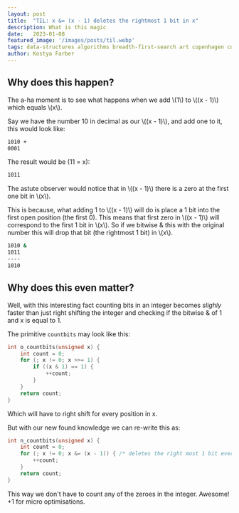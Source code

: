 ```yaml
---
layout:	post
title:	"TIL: x &= (x - 1) deletes the rightmost 1 bit in x"
description: What is this magic 
date:	2023-01-08
featured_image: '/images/posts/til.webp'
tags: data-structures algorithms breadth-first-search art copenhagen contemporary
author: Kostya Farber
---
```


## Why does this happen?
The a-ha moment is to see what happens when we add \\(1\\) to \\((x - 1)\\) which equals \\(x\\). 

Say we have the number 10 in decimal as our \\((x - 1)\\), and add one to it, this would look like:

```bash
1010 + 
0001
```

The result would be (11 = x):

```bash
1011
```

The astute observer would notice that in \\((x - 1)\\) there is a zero at the first one bit in \\(x\\). 

This is because, what adding 1 to \\((x - 1)\\) will do is place a 1 bit into the first open position (the first 0). This means that first zero in \\((x - 1)\\) will correspond to the first 1 bit in \\(x\\). So if we bitwise & this with the original number this will drop that bit (the rightmost 1 bit) in \\(x\\).


```bash
1010 & 
1011
----
1010
```

## Why does this even matter?
Well, with this interesting fact counting bits in an integer becomes *slighly* faster than just right shifting the integer and checking if the bitwise & of 1 and x is equal to 1.

The primitive `countbits` may look like this:

```c
int o_countbits(unsigned x) {
    int count = 0;
    for (; x != 0; x >>= 1) {
        if ((x & 1) == 1) {
            ++count;
        }
    }
    return count;
}
```

Which will have to right shift for every position in x.

But with our new found knowledge we can re-write this as:

```c
int n_countbits(unsigned x) {
    int count = 0;
    for (; x != 0; x &= (x - 1)) { /* deletes the right most 1 bit every iteration*/
        ++count;
    }
    return count;
}
```

This way we don't have to count any of the zeroes in the integer. Awesome! +1 for micro optimisations.


